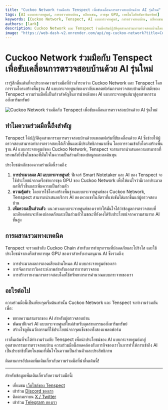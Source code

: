 ```yaml
---
title: "Cuckoo Network ร่วมมือกับ Tenspect เพื่อขับเคลื่อนการตรวจสอบบ้านด้วย AI รุ่นใหม่"
tags: [AI แบบกระจายศูนย์, การตรวจสอบบ้าน, บล็อกเชน, การขุด GPU, เทคโนโลยีอสังหาริมทรัพย์]
keywords: [Cuckoo Network, Tenspect, AI แบบกระจายศูนย์, การตรวจสอบบ้าน, บล็อกเชน, การขุด GPU, โครงสร้างพื้นฐาน AI]
authors: [lark]
description: Cuckoo Network และ Tenspect ร่วมมือกันปฏิวัติอุตสาหกรรมการตรวจสอบบ้านโดยการรวมโครงสร้างพื้นฐาน AI แบบกระจายศูนย์ เพิ่มความเป็นส่วนตัว และลดต้นทุนผ่านเทคโนโลยีบล็อกเชนและการขุด GPU
image: "https://web-dash-v2.onrender.com/api/og-cuckoo-network?title=Cuckoo%20Network%20Partners%20with%20Tenspect%20to%20Power%20Next-Generation%20AI%20Home%20Inspections"
---
```


# Cuckoo Network ร่วมมือกับ Tenspect เพื่อขับเคลื่อนการตรวจสอบบ้านด้วย AI รุ่นใหม่

เรารู้สึกตื่นเต้นที่จะประกาศความร่วมมือที่ก้าวล้ำระหว่าง Cuckoo Network และ Tenspect โดยการรวมโครงสร้างพื้นฐาน AI แบบกระจายศูนย์ของเรากับแพลตฟอร์มการตรวจสอบบ้านที่ล้ำสมัยของ Tenspect ความร่วมมือนี้เป็นก้าวสำคัญในการนำพลังของ AI แบบกระจายศูนย์มาสู่อุตสาหกรรมอสังหาริมทรัพย์

![Cuckoo Network ร่วมมือกับ Tenspect เพื่อขับเคลื่อนการตรวจสอบบ้านด้วย AI รุ่นใหม่](https://web-dash-v2.onrender.com/api/og-cuckoo-network?title=Cuckoo%20Network%20Partners%20with%20Tenspect%20to%20Power%20Next-Generation%20AI%20Home%20Inspections)

## ทำไมความร่วมมือนี้ถึงสำคัญ

Tenspect ได้ปฏิวัติอุตสาหกรรมการตรวจสอบบ้านด้วยแพลตฟอร์มที่ขับเคลื่อนด้วย AI ซึ่งช่วยให้ผู้ตรวจสอบสามารถทำการตรวจสอบได้เร็วขึ้นและมีประสิทธิภาพมากขึ้น โดยการรวมเข้ากับโครงสร้างพื้นฐาน AI แบบกระจายศูนย์ของ Cuckoo Network, Tenspect จะสามารถนำเสนอความสามารถที่ทรงพลังยิ่งขึ้นในขณะที่มั่นใจในความเป็นส่วนตัวของข้อมูลและลดต้นทุน

ประโยชน์หลักของความร่วมมือนี้รวมถึง:

1. **การประมวลผล AI แบบกระจายศูนย์**: ฟีเจอร์ Smart Notetaker และ AI ของ Tenspect จะใช้ประโยชน์จากเครือข่ายการขุด GPU ของ Cuckoo Network เพื่อให้แน่ใจว่ามีเวลาประมวลผลที่เร็วขึ้นและเพิ่มความเป็นส่วนตัว
2. **ความคุ้มค่า**: โดยการใช้โครงสร้างพื้นฐานแบบกระจายศูนย์ของ Cuckoo Network, Tenspect สามารถนำเสนอบริการ AI ของพวกเขาในอัตราที่แข่งขันได้มากขึ้นแก่ผู้ตรวจสอบบ้าน
3. **เพิ่มความเป็นส่วนตัว**: แนวทางแบบกระจายศูนย์ของเราทำให้มั่นใจได้ว่าข้อมูลการตรวจสอบที่ละเอียดอ่อนจะยังคงปลอดภัยและเป็นส่วนตัวในขณะที่ยังคงได้รับประโยชน์จากความสามารถ AI ขั้นสูง

## การผสานรวมทางเทคนิค

Tenspect จะรวมเข้ากับ Cuckoo Chain สำหรับการทำธุรกรรมที่ปลอดภัยและโปร่งใส และใช้ประโยชน์จากเครือข่ายการขุด GPU ของเราสำหรับงานอนุมาน AI ซึ่งรวมถึง:

- การประมวลผลการถอดเสียงผ่านโหนด AI แบบกระจายศูนย์ของเรา
- การจัดการการวิเคราะห์ภาพสำหรับเอกสารการตรวจสอบ
- การสร้างรายงานการตรวจสอบโดยใช้ทรัพยากรการคำนวณแบบกระจายของเรา

## อะไรต่อไป

ความร่วมมือนี้เป็นเพียงจุดเริ่มต้นเท่านั้น Cuckoo Network และ Tenspect จะทำงานร่วมกันเพื่อ:

- ขยายความสามารถของ AI สำหรับผู้ตรวจสอบบ้าน
- พัฒนาฟีเจอร์ AI แบบกระจายศูนย์ใหม่สำหรับอุตสาหกรรมอสังหาริมทรัพย์
- สร้างโซลูชันนวัตกรรมที่ใช้ประโยชน์จากจุดแข็งของทั้งสองแพลตฟอร์ม

เราตื่นเต้นที่จะได้ทำงานร่วมกับ Tenspect เพื่อนำประโยชน์ของ AI แบบกระจายศูนย์มาสู่อุตสาหกรรมการตรวจสอบบ้าน ความร่วมมือนี้สอดคล้องกับภารกิจของเราในการทำให้การเข้าถึง AI เป็นประชาธิปไตยในขณะที่มั่นใจในความเป็นส่วนตัวและประสิทธิภาพ

ติดตามการอัปเดตเพิ่มเติมเกี่ยวกับความร่วมมือที่น่าตื่นเต้นนี้!

------

สำหรับข้อมูลเพิ่มเติมเกี่ยวกับความร่วมมือนี้:

- เยี่ยมชม [เว็บไซต์ของ Tenspect](https://tenspect.com)
- เข้าร่วม [Discord ของเรา](https://cuckoo.network/dc)
- ติดตามเราบน [X / Twitter](https://cuckoo.network/x)
- เข้าร่วม [Telegram ของเรา](https://cuckoo.network/tg)